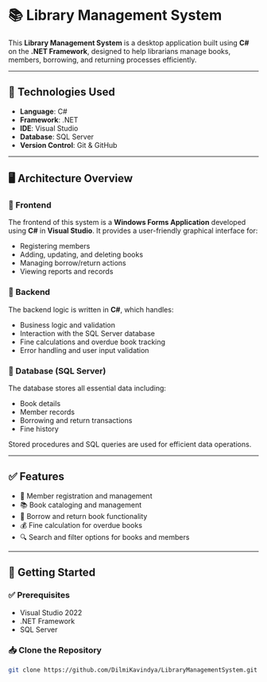 # 📚 Library Management System

This **Library Management System** is a desktop application built using **C#** on the **.NET Framework**, designed to help librarians manage books, members, borrowing, and returning processes efficiently.

---

## 🔧 Technologies Used

- **Language**: C#
- **Framework**: .NET
- **IDE**: Visual Studio
- **Database**: SQL Server 
- **Version Control**: Git & GitHub

---

## 🖥️ Architecture Overview

### 🔸 Frontend
The frontend of this system is a **Windows Forms Application** developed using **C#** in **Visual Studio**. It provides a user-friendly graphical interface for:
- Registering members
- Adding, updating, and deleting books
- Managing borrow/return actions
- Viewing reports and records

### 🔸 Backend
The backend logic is written in **C#**, which handles:
- Business logic and validation
- Interaction with the SQL Server database
- Fine calculations and overdue book tracking
- Error handling and user input validation

### 🔸 Database (SQL Server)
The database stores all essential data including:
- Book details
- Member records
- Borrowing and return transactions
- Fine history

Stored procedures and SQL queries are used for efficient data operations.

---

## ✅ Features

- 📘 Member registration and management  
- 📚 Book cataloging and management  
- 🔄 Borrow and return book functionality  
- 💰 Fine calculation for overdue books  
- 🔍 Search and filter options for books and members  

---

## 🚀 Getting Started

### ✅ Prerequisites

- Visual Studio 2022 
- .NET Framework
- SQL Server

### 📥 Clone the Repository

```bash
git clone https://github.com/DilmiKavindya/LibraryManagementSystem.git
